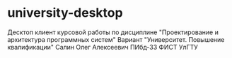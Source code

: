 # university-desktop
Десктоп клиент курсовой работы по дисциплине "Проектирование и архитектура программных систем" Вариант "Университет. Повышение квалификации"
Салин Олег Алексеевич
ПИбд-33
ФИСТ
УлГТУ
